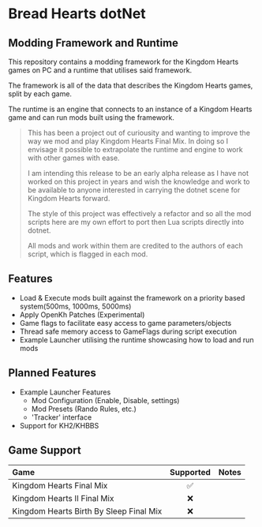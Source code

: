 # Bread Hearts dotNet

## Modding Framework and Runtime
This repository contains a modding framework for the Kingdom Hearts games on PC and a runtime that utilises said framework.

The framework is all of the data that describes the Kingdom Hearts games, split by each game.

The runtime is an engine that connects to an instance of a Kingdom Hearts game and can run mods built using the framework.

>This has been a project out of curiousity and wanting to improve the way we mod and play Kingdom Hearts Final Mix.
>In doing so I envisage it possible to extrapolate the runtime and engine to work with other games with ease.
>
>I am intending this release to be an early alpha release as I have not worked on this project in years
>and wish the knowledge and work to be available to anyone interested in carrying the dotnet scene for Kingdom Hearts forward.
> 
> The style of this project was effectively a refactor and so all the mod scripts here are my own effort to port then Lua scripts directly into dotnet.
> 
> All mods and work within them are credited to the authors of each script, which is flagged in each mod.

##  Features
 - Load & Execute mods built against the framework on a priority based system(500ms, 1000ms, 5000ms)
 - Apply OpenKh Patches (Experimental)
 - Game flags to facilitate easy access to game parameters/objects
 - Thread safe memory access to GameFlags during script execution
 - Example Launcher utilising the runtime showcasing how to load and run mods
##  Planned Features
  - Example Launcher Features
      - Mod Configuration (Enable, Disable, settings)
      - Mod Presets (Rando Rules, etc.)
      - 'Tracker' interface
  - Support for KH2/KHBBS

## Game Support

| Game                                    | Supported | Notes |
|:----------------------------------------|:---------:|------:|
| Kingdom Hearts Final Mix                |     ✅     |       |
| Kingdom Hearts II Final Mix             |     ❌     |       |
| Kingdom Hearts Birth By Sleep Final Mix |     ❌     |       |


